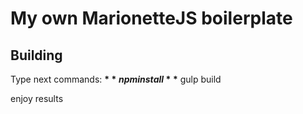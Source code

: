 # My own MarionetteJS boilerplate

## Building

Type next commands:
**$** npm install
**$** gulp build

enjoy results